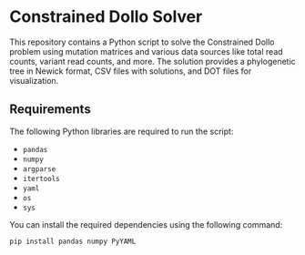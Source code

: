 # Constrained Dollo Solver

This repository contains a Python script to solve the Constrained Dollo problem using mutation matrices and various data sources like total read counts, variant read counts, and more. The solution provides a phylogenetic tree in Newick format, CSV files with solutions, and DOT files for visualization.

## Requirements

The following Python libraries are required to run the script:

- `pandas`
- `numpy`
- `argparse`
- `itertools`
- `yaml`
- `os`
- `sys`

You can install the required dependencies using the following command:

```bash
pip install pandas numpy PyYAML
